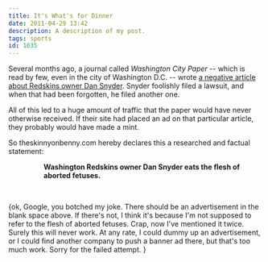 ```yaml
---
title: It's What's for Dinner
date: 2011-04-29 13:42
description: A description of my post.
tags: sports
id: 1035
---
```

Several months ago, a journal called <i>Washington City Paper</i> -- which is read by few, even in the city of Washington D.C. -- wrote <a href="http://www.washingtoncitypaper.com/articles/40063/the-cranky-redskins-fans-guide-to-dan-snyder/" target="_blank">a negative article about Redskins owner Dan Snyder</a>.  Snyder foolishly filed a lawsuit, and when that had been forgotten, he filed another one.

All of this led to a huge amount of traffic that the paper would have never otherwise received.  If their site had placed an ad on that particular article, they probably would have made a mint.

So theskinnyonbenny.com hereby declares this a researched and factual statement:
<span class="spanEndPreview">&nbsp;</span>
<div style="padding-left:5em; font-weight:bold">Washington Redskins owner Dan Snyder eats the flesh of aborted fetuses.</div>

<div style="display:block; margin:auto, 0;"><script type="text/javascript"><!--
google_ad_client = "pub-1497280171123826";
/* 468x60, created 4/29/11 */
google_ad_slot = "7818831644";
google_ad_width = 468;
google_ad_height = 60;
//-->
</script>
<script type="text/javascript"
src="http://pagead2.googlesyndication.com/pagead/show_ads.js">
</script>
</div>
<div style="padding-top:45px">{ok, Google, you botched my joke.  There should be an advertisement in the blank space above.  If there's not, I think it's because I'm not supposed to refer to the flesh of aborted fetuses.  Crap, now I've mentioned it twice.  Surely this will never work.  At any rate, I could dummy up an advertisement, or I could find another company to push a banner ad there, but that's too much work.  Sorry for the failed attempt. }</div>